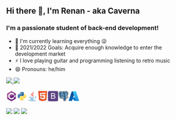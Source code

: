 ## Hi there 👋, I'm Renan - aka Caverna

### I'm a passionate student of back-end development!
- 🌱 I'm currently learning everything 😜
- 🥅 2021/2022 Goals: Acquire enough knowledge to enter the development market
- ⚡ I love playing guitar and programming listening to retro music
- 😄 Pronouns: he/him

<div>
	<a href="https://github.com/marcdevrenan">
	<img height="150em" src="https://github-readme-stats.vercel.app/api?username=marcdevrenan&theme=tokyonight&show_icons=true"/>
	<img height="150em" src="https://github-readme-stats.vercel.app/api/top-langs/?username=marcdevrenan&theme=tokyonight&layout=compact"/>
</div>
	
<div style="display: inline_block"><br>
	<img align="left" alt="caverna-c#" width="28px" src="https://raw.githubusercontent.com/devicons/devicon/master/icons/csharp/csharp-original.svg">
	<img align="left" alt="caverna-python" width="28px" src="https://raw.githubusercontent.com/devicons/devicon/master/icons/python/python-original.svg">
	<img align="left" alt="caverna-java" width="28px" src="https://raw.githubusercontent.com/devicons/devicon/master/icons/java/java-original.svg">
	<img align="left" alt="caverna-html5" width="28px" src="https://raw.githubusercontent.com/devicons/devicon/master/icons/html5/html5-original.svg">
	<img align="left" alt="caverna-bootstrap" width="28px" src="https://raw.githubusercontent.com/devicons/devicon/master/icons/bootstrap/bootstrap-plain.svg">
	<img align="left" alt="caverna-postgreSql" width="28px" src="https://raw.githubusercontent.com/devicons/devicon/master/icons/postgresql/postgresql-original.svg">
	<img align="left" alt="caverna-azure" width="28px" src="https://raw.githubusercontent.com/devicons/devicon/master/icons/azure/azure-original.svg">
</div><br>
	
##
	
<div>
	<a href="https://wa.me/<5521992166001>" target="_blank"><img src="https://img.shields.io/badge/WhatsApp-25D366?style=for-the-badge&logo=whatsapp&logoColor=white" target="_blank"></a>
	<a href="mailto:marcdevrenan@gmail.com" target="_blank"><img src="https://img.shields.io/badge/Gmail-D14836?style=for-the-badge&logo=gmail&logoColor=white" target="_blank"></a>
	<a href="https://www.linkedin.com/in/renan-ferreira-1175541a3/" target="_blank"><img src="https://img.shields.io/badge/LinkedIn-0077B5?style=for-the-badge&logo=linkedin&logoColor=white" target="_blank"></a>
</div>

